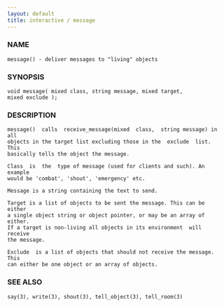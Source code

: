 ```yaml
---
layout: default
title: interactive / message
---
```


### NAME

    message() - deliver messages to "living" objects

### SYNOPSIS

    void message( mixed class, string message, mixed target,
    mixed exclude );

### DESCRIPTION

    message()  calls  receive_message(mixed  class,  string message) in all
    objects in the target list excluding those in the  exclude  list.  This
    basically tells the object the message.

    Class  is  the  type of message (used for clients and such). An example
    would be 'combat', 'shout', 'emergency' etc.

    Message is a string containing the text to send.

    Target is a list of objects to be sent the message. This can be  either
    a single object string or object pointer, or may be an array of either.
    If a target is non-living all objects in its environment  will  receive
    the message.

    Exclude  is a list of objects that should not receive the message. This
    can either be one object or an array of objects.

### SEE ALSO

    say(3), write(3), shout(3), tell_object(3), tell_room(3)
